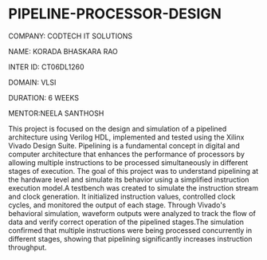 # PIPELINE-PROCESSOR-DESIGN

COMPANY: CODTECH IT SOLUTIONS

NAME: KORADA BHASKARA RAO

INTER ID: CT06DL1260

DOMAIN: VLSI

DURATION: 6 WEEKS

MENTOR:NEELA SANTHOSH

This project is focused on the design and simulation of a pipelined architecture using Verilog HDL, implemented and tested using the Xilinx Vivado Design Suite. Pipelining is a fundamental concept in digital and computer architecture that enhances the performance of processors by allowing multiple instructions to be processed simultaneously in different stages of execution. The goal of this project was to understand pipelining at the hardware level and simulate its behavior using a simplified instruction execution model.A testbench was created to simulate the instruction stream and clock generation. It initialized instruction values, controlled clock cycles, and monitored the output of each stage. Through Vivado's behavioral simulation, waveform outputs were analyzed to track the flow of data and verify correct operation of the pipelined stages.The simulation confirmed that multiple instructions were being processed concurrently in different stages, showing that pipelining significantly increases instruction throughput.



